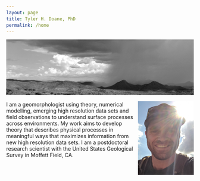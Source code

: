 ```yaml
---
layout: page
title: Tyler H. Doane, PhD
permalink: /home
---
```

![](docs/AZView.png)

<img align="right" src="docs/hShot.png" width="150"> 

I am a geomorphologist using theory, numerical modelling, emerging high resolution data sets and field observations to understand surface processes across environments. My work aims to develop theory that describes physical processes in meaningful ways that maximizes information from new high resolution data sets. I am a postdoctoral research scientist with the United States Geological Survey in Moffett Field, CA.
